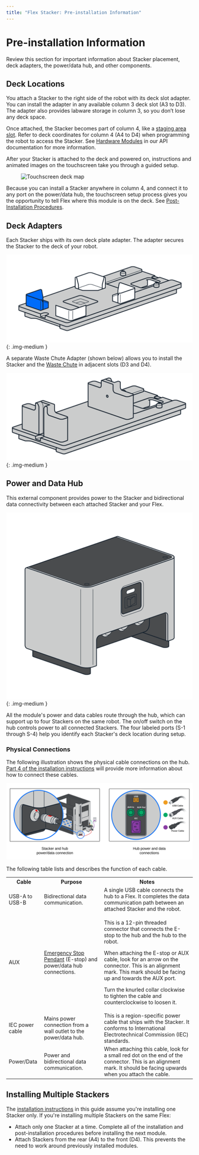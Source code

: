 ```yaml
---
title: "Flex Stacker: Pre-installation Information"
---
```


# Pre-installation Information

Review this section for important information about Stacker placement, deck adapters, the power/data hub, and other components.

## Deck Locations

You attach a Stacker to the right side of the robot with its deck slot adapter. You can install the adapter in any available column 3 deck slot (A3 to D3). The adapter also provides labware storage in column 3, so you don’t lose any deck space.

Once attached, the Stacker becomes part of column 4, like a [staging area slot](https://opentrons.com/products/opentrons-flex-deck-expansion-set-4-count). Refer to deck coordinates for column 4 (A4 to D4) when programming the robot to access the Stacker. See [Hardware Modules](https://docs.opentrons.com/v2/new_modules.html) in our API documentation for more information.

After your Stacker is attached to the deck and powered on, instructions and animated images on the touchscreen take you through a guided setup.

<figure class="screenshot">
    <img src="../images/deck-map.png" alt="Touchscreen deck map">
</figure>

Because you can install a Stacker anywhere in column 4, and connect it to any port on the power/data hub, the touchscreen setup process gives you the opportunity to tell Flex where this module is on the deck. See [Post-Installation Procedures](postinstall.md).

## Deck Adapters

Each Stacker ships with its own deck plate adapter. The adapter secures the Stacker to the deck of your robot.

![Stacker deck plate adapter](images/deck-plate-adapter.png){: .img-medium }

A separate Waste Chute Adapter (shown below) allows you to install the Stacker and the [Waste Chute](https://opentrons.com/products/opentrons-flex-waste-chute-gen1) in adjacent slots (D3 and D4).

![Stacker waste chute deck plate adapter](images/waste-chute-adapter.png){: .img-medium }

## Power and Data Hub

This external component provides power to the Stacker and bidirectional data connectivity between each attached Stacker and your Flex.

![Stacker power and data hub](images/power-hub.png){: .img-medium }

All the module's power and data cables route through the hub, which can support up to four Stackers on the same robot. The on/off switch on the hub controls power to all connected Stackers. The four labeled ports (S-1 through S-4) help you identify each Stacker's deck location during setup.

### Physical Connections

The following illustration shows the physical cable connections on the hub. [Part 4 of the installation instructions](installation.md#part-4-connecting-the-hub-and-cables) will provide more information about how to connect these cables.

![Power and data cable](images/power-and-data.png)

The following table lists and describes the function of each cable.

<table>
    <tr>
        <th>Cable</th>
        <th>Purpose</th>
        <th>Notes</th>
    </tr>
    <tr>
        <td>USB-A to USB-B</td>
        <td>Bidirectional data communication.</td>
        <td>A single USB cable connects the hub to a Flex. It completes the data communication path between an attached Stacker and the robot.</td>
    </tr>
    <tr>
        <td>AUX</td>
        <td><a href="https://insights.opentrons.com/hubfs/Products/Flex/Opentrons%20Flex%20manual%20REV3.pdf#page=61">Emergency Stop Pendant</a> (E-stop) and power/data hub connections.</td>
        <td>
            <p>This is a 12-pin threaded connector that connects the E-stop to the hub and the hub to the robot.</p>
            <p>When attaching the E-stop or AUX cable, look for an arrow on the connector. This is an alignment mark. This mark should be facing up and towards the AUX port.</p>
            <p>Turn the knurled collar clockwise to tighten the cable and counterclockwise to loosen it.</p>
        </td>
    </tr>
    <tr>
        <td>IEC power cable</td>
        <td>Mains power connection from a wall outlet to the power/data hub.</td>
        <td>This is a region-specific power cable that ships with the Stacker. It conforms to International Electrotechnical Commission (IEC) standards.</td>
    </tr>
    <tr>
        <td>Power/Data</td>
        <td>Power and bidirectional data communication.</td>
        <td>When attaching this cable, look for a small red dot on the end of the connector. This is an alignment mark. It should be facing upwards when you attach the cable.</td>
    </tr>
</table>

## Installing Multiple Stackers

The [installation instructions](installation.md) in this guide assume you're installing one Stacker only. If you're installing multiple Stackers on the same Flex:

* Attach only one Stacker at a time. Complete all of the installation and post-installation procedures before installing the next module.
* Attach Stackers from the rear (A4) to the front (D4). This prevents the need to work around previously installed modules.
